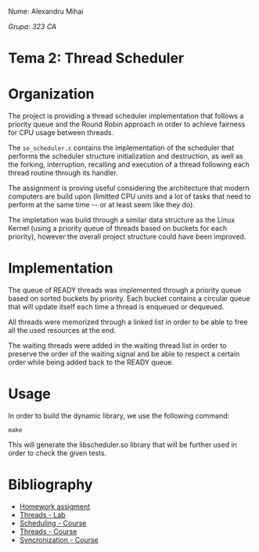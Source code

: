 Nume: Alexandru Mihai

*Grupa: 323 CA*

# Tema 2: Thread Scheduler

# Organization

The project is providing a thread scheduler implementation that follows a priority queue
and the Round Robin approach in order to achieve fairness for CPU usage between threads.

The  ``so_scheduler.c`` contains the implementation of the scheduler that performs
the scheduler structure initialization and destruction, as well as the forking,
interruption, recalling and execution of a thread following each thread routine through its
handler.

The assignment is proving useful considering the architecture that modern computers are build
upon (limitted CPU units and a lot of tasks that need to perform at the same time -- or at
least seem like they do). 

The impletation was build through a similar data structure as the Linux Kernel (using a priority
queue of threads based on buckets for each priority), however the overall project structure could
have been improved.

# Implementation

The queue of READY threads was implemented through a priority queue based on sorted buckets by
priority. Each bucket contains a circular queue that will update itself each time a thread is
enqueued or dequeued.

All threads were memorized through a linked list in order to be able to free all the used resources
at the end.

The waiting threads were added in the waiting thread list in order to preserve the order of the
waiting signal and be able to respect a certain order while being added back to the READY queue.

# Usage
In order to build the dynamic library, we use the following command:

```
make
```

This will generate the libscheduler.so library that will be further used in order to check the given tests.

# Bibliography

* [Homework assigment](https://ocw.cs.pub.ro/courses/so/teme/tema-4)
* [Threads - Lab](https://ocw.cs.pub.ro/courses/so/teme/tema-4)
* [Scheduling - Course](https://ocw.cs.pub.ro/courses/so/cursuri/curs-04)
* [Threads - Course](https://ocw.cs.pub.ro/courses/so/cursuri/curs-08)
* [Syncronization - Course](https://ocw.cs.pub.ro/courses/so/cursuri/curs-09)

